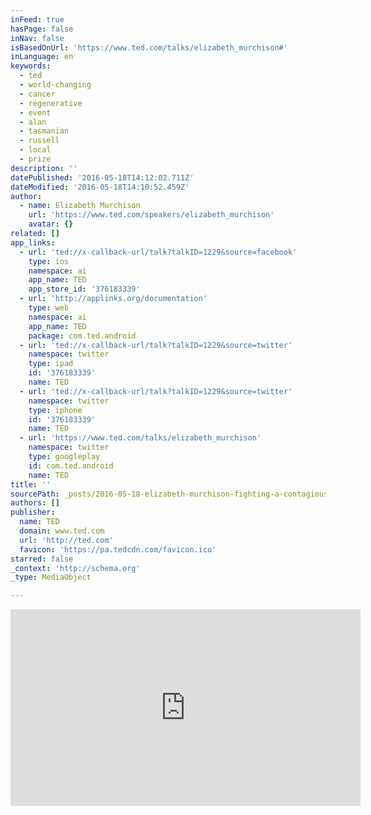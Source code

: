 ```yaml
---
inFeed: true
hasPage: false
inNav: false
isBasedOnUrl: 'https://www.ted.com/talks/elizabeth_murchison#'
inLanguage: en
keywords:
  - ted
  - world-changing
  - cancer
  - regenerative
  - event
  - alan
  - tasmanian
  - russell
  - local
  - prize
description: ''
datePublished: '2016-05-18T14:12:02.711Z'
dateModified: '2016-05-18T14:10:52.459Z'
author:
  - name: Elizabeth Murchison
    url: 'https://www.ted.com/speakers/elizabeth_murchison'
    avatar: {}
related: []
app_links:
  - url: 'ted://x-callback-url/talk?talkID=1229&source=facebook'
    type: ios
    namespace: ai
    app_name: TED
    app_store_id: '376183339'
  - url: 'http://applinks.org/documentation'
    type: web
    namespace: ai
    app_name: TED
    package: com.ted.android
  - url: 'ted://x-callback-url/talk?talkID=1229&source=twitter'
    namespace: twitter
    type: ipad
    id: '376183339'
    name: TED
  - url: 'ted://x-callback-url/talk?talkID=1229&source=twitter'
    namespace: twitter
    type: iphone
    id: '376183339'
    name: TED
  - url: 'https://www.ted.com/talks/elizabeth_murchison'
    namespace: twitter
    type: googleplay
    id: com.ted.android
    name: TED
title: ''
sourcePath: _posts/2016-05-18-elizabeth-murchison-fighting-a-contagious-cancer.md
authors: []
publisher:
  name: TED
  domain: www.ted.com
  url: 'http://ted.com'
  favicon: 'https://pa.tedcdn.com/favicon.ico'
starred: false
_context: 'http://schema.org'
_type: MediaObject

---
```

<iframe src="https://cdn.embedly.com/widgets/media.html?src=https%3A%2F%2Fembed-ssl.ted.com%2Ftalks%2Felizabeth_murchison.html&amp;url=https%3A%2F%2Fwww.ted.com%2Ftalks%2Felizabeth_murchison&amp;image=http%3A%2F%2Fpe.tedcdn.com%2Fimages%2Fted%2F5d63c106befe8b4c09b275c680cb8721e8569438_240x180.jpg%3Flang%3Den&amp;key=b7d04c9b404c499eba89ee7072e1c4f7&amp;type=text%2Fhtml&amp;schema=ted" width="560" height="315" scrolling="no" frameborder="0" allowfullscreen="" style=""></iframe>